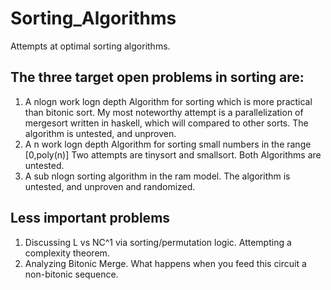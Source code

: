# Sorting_Algorithms
Attempts at optimal sorting algorithms.
## The three target open problems in sorting are:
1) A nlogn work logn depth Algorithm for sorting which is more practical than bitonic sort.
My most noteworthy attempt is a parallelization of mergesort written in haskell, which will compared to other sorts.
The algorithm is untested, and unproven.
2) A n work logn depth Algorithm for sorting small numbers in the range [0,poly(n)]
Two attempts are tinysort and smallsort.
Both Algorithms are untested.
3) A sub nlogn sorting algorithm in the ram model. 
The algorithm is untested, and unproven and randomized.
## Less important problems
1) Discussing L vs NC^1 via sorting/permutation logic. Attempting a complexity theorem.
2) Analyzing Bitonic Merge. What happens when you feed this circuit a non-bitonic sequence.
